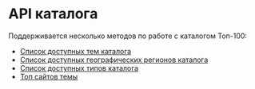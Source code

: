 # API каталога

Поддерживается несколько методов по работе с каталогом Топ-100:

* [Список доступных тем каталога](spisok-dostupnykh-tem-kataloga.md)
* [Список доступных географических регионов каталога](spisok-dostupnykh-geograficheskikh-regionov-kataloga.md)
* [Список доступных типов каталога](spisok-dostupnykh-tipov-kataloga.md)
* [Топ сайтов темы](top-saitov-temy.md)

